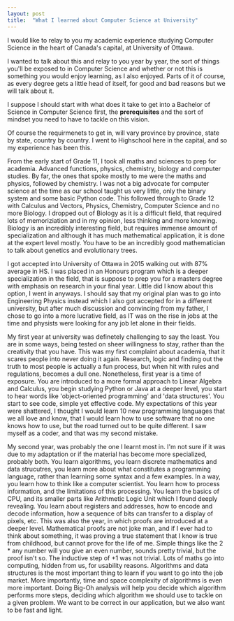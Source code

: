 ```yaml
---
layout: post
title:  "What I learned about Computer Science at University"
---
```


I would like to relay to you my academic experience studying Computer Science in the heart of Canada's capital, at University of Ottawa.

I wanted to talk about this and relay to you year by year, the sort of things you'll be exposed to in Computer Science and whether or not this is something you would enjoy learning, as I also enjoyed. Parts of it of course, as every degree gets a little head of itself, for good and bad reasons but we will talk about it.

I suppose I should start with what does it take to get into a Bachelor of Science in Computer Science first, the **prerequisites** and the sort of mindset you need to have to tackle on this vision.

Of course the requirmenets to get in, will vary province by province, state by state, country by country. I went to Highschool here in the capital, and so my experience has been this. 

From the early start of Grade 11, I took all maths and sciences to prep for academia. Advanced functions, physics, chemistry, biology and computer studies. By far, the ones that spoke mostly to me were the maths and physics, followed by chemistry. I was not a big advocate for computer science at the time as our school taught us very little, only the binary system and some basic Python code. This followed through to Grade 12 with Calculus and Vectors, Physics, Chemistry, Computer Science and no more Biology. I dropped out of Biology as it is a difficult field, that required lots of memoriziation and in my opinion, less thinking and more knowing. Biology is an incredibly interesting field, but requires immense amount of specialization and although it has much mathematical application, it is done at the expert level mostly. You have to be an incredibly good mathematician to talk about genetics and evolutionary trees.

I got accepted into University of Ottawa in 2015 walking out with 87% average in HS. I was placed in an Honours program which is a deeper specialization in the field, that is suppose to prep you for a masters degree with emphasis on research in your final year. Little did I know about this option, I went in anyways. I should say that my original plan was to go into Engineering Physics instead which I also got accepted for in a different university, but after much discussion and convincing from my father, I chose to go into a more lucrative field, as IT was on the rise in jobs at the time and physists were looking for any job let alone in their fields.

My first year at university was definetely challenging to say the least. You are in some ways, being tested on sheer willingness to stay, rather than the creativity that you have. This was my first complaint about academia, that it scares people into never doing it again. Research, logic and finding out the truth to most people is actually a fun process, but when hit with rules and regulations, becomes a dull one. Nonetheless, first year is a time of exposure. You are introduced to a more formal approach to Linear Algebra and Calculus, you begin studying Python or Java at a deeper level, you start to hear words like 'object-oriented programming' and 'data structures'. You start to see code, simple yet effective code. My expectations of this year were shattered, I thought I would learn 10 new programming languages that we all love and know, that I would learn how to use software that no one knows how to use, but the road turned out to be quite different. I saw myself as a coder, and that was my second mistake.

My second year, was probably the one I learnt most in. I'm not sure if it was due to my adaptation or if the material has become more specialized, probably both. You learn algorithms, you learn discrete mathematics and data strucutres, you learn more about what constitutes a programming language, rather than learning some syntax and a few examples. In a way, you learn how to think like a computer scientist. You learn how to process information, and the limitations of this processing. You learn the basics of CPU, and its smaller parts like Arithmetic Logic Unit which I found deeply revealing.
You learn about registers and addresses, how to encode and decode information, how a sequence of bits can transfer to a display of pixels, etc. This was also the year, in which proofs are introduced at a deeper level. Mathematical proofs are not joke man, and if I ever had to think about something, it was proving a true statement that I know is true from childhood, but cannot prove for the life of me. Simple things like the 2 * any number will you give an even number, sounds pretty trivial, but the proof isn't so. The inductive step of +1 was not trivial. Lots of maths go into computing, hidden from us, for usability reasons. Algorithms and data structures is the most important thing to learn if you want to go into the job market. More importantly, time and space complexity of algorithms is even more important. Doing Big-Oh analysis will help you decide which algorithm performs more steps, deciding which algorithm we should use to tackle on a given problem. We want to be correct in our application, but we also want to be fast and light.


